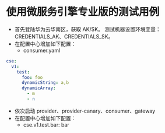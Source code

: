 # 使用微服务引擎专业版的测试用例

* 首先登陆华为云华南区，获取 AK/SK。 测试机器设置环境变量： CREDENTIALS_AK、CREDENTIALS_SK。
* 在配置中心增加如下配置：
  * consumer.yaml

```yaml
cse:
  v1:
    test:
      foo: foo
      dynamicString: a,b
      dynamicArray:
        - m
        - n
```

* 依次启动 provider、provider-canary、consumer、gateway
* 在配置中心增加如下配置：
  * cse.v1.test.bar: bar

